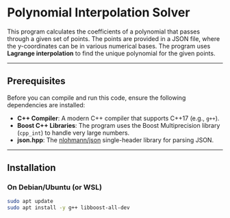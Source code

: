 # Polynomial Interpolation Solver

This program calculates the coefficients of a polynomial that passes through a given set of points. The points are provided in a JSON file, where the y-coordinates can be in various numerical bases. The program uses **Lagrange interpolation** to find the unique polynomial for the given points.

---

## Prerequisites

Before you can compile and run this code, ensure the following dependencies are installed:

- **C++ Compiler**: A modern C++ compiler that supports C++17 (e.g., `g++`).
- **Boost C++ Libraries**: The program uses the Boost Multiprecision library (`cpp_int`) to handle very large numbers.
- **json.hpp**: The [nlohmann/json](https://github.com/nlohmann/json) single-header library for parsing JSON.

---

## Installation

### On Debian/Ubuntu (or WSL)
```bash
sudo apt update
sudo apt install -y g++ libboost-all-dev
